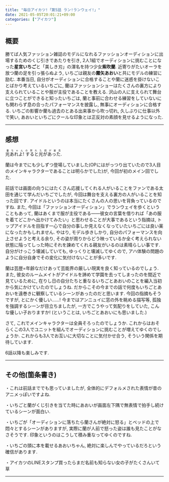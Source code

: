 ```yaml
---
title: "毎日アイカツ!「第5話 ラン!ランウェイ!」"
date: 2021-05-05T20:01:21+09:00
categories: ["アイカツ"]
---
```


## 概要

勝てば人気ファッション雑誌のモデルになれるファッションオーディションに出場するためのくじ引きであたりを引き, 2人1組でオーディションに挑むことになった**星宮いちご**と「美しき刃」の渾名を持つ少女**紫吹蘭**. 近寄りがたいオーラを放つ蘭の足を引っ張らぬよう, いちごは親友の**霧矢あおい**と共にモデルの練習に励む. 本番当日, 自分がオーディションに合格することや蘭に迷惑を掛けないことばかり考えているいちごに, 蘭はファッションショーはたくさんの裏方により支えられていることや服が主役であることを教える. 沢山の人に支えられて舞台に立つことができると知ったいちごは, 蘭と事前に合わせる練習をしていないにも関わらず息の合ったパフォーマンスを披露し, 無事にオーディションに合格する. いちごの影響か蘭も過去のとある出来事から吹っ切れ, 久しぶりに仕事以外で笑い, あおいといちごにクールな印象とは正反対の素顔を見せるようになった.

***

## 感想

<ruby>光あれよ! すると光があった.<rp>（</rp><rt>蘭ちゃんの照れた顔が最高</rt><rp>）</rp></ruby>

蘭は今までにも少しずつ登場していました(OPにはがっつり出ていたので3人目のメインキャラクターであることは明らかでした)が, 今回が初のメイン回でした.

前話では画面の向うにはたくさん応援してくれる人がいることをファンである太田を通じて学んだいちごでしたが, 今回は舞台を支える裏方の人がいることを知った回です. アイドルというのは本当にたくさんの人の思いを背負っているのですね. また, 今回は「ファッションオーディション」でランウェイを歩くということもあって, 蘭はあくまで服が主役である――彼女の言葉を借りれば「あの服を着てどこかへ出かけてみたい」と思わせることが大事であるという指摘は, トップアイドルを目指す一心で自分の事しか見えなくなっていたいちごには良い薬になったかもしれません. やはり, モデル歩きしかり, 自分のパフォーマンスを向上させようと考える余り, その姿が周りからどう映っているか全く考えられない状態に陥ってしった時にそれを諫めてくれる親友がいるのは素晴らしい事です. 自分がけっこう壊滅していても, ゆっくりと壊滅してゆくので, アハ体験の問題のように自分自身でその変化に気付けないことが多いです.

蘭は芸歴=年齢なだけあって芸能界の厳しい現実を良く知っているのでしょう. また, 彼女のルームメイトがアイドルを諦めて学園を去ってしまったのを間近で見ているために, 在りし日の自分たちと重なるいちごとあおいのことを編入当初から気にかけていたのでしょうね. だからこその今までの話で何度もいちごとあおいを遠巻きに観察しているシーンがあったのだと思います. 今回の指摘もそうですが, とにかく優しい……! 今まではアンニュイに窓の外を眺める描写等, 孤独を強調するシーンが目立ちましたが, 一方でこうやって気配りをしていた, こんな優しい子おりますか! (ということは, いちごとあおいにも思いました.)

さて, これでメインキャラクターは全員そろったのでしょうか. これからはおそらくこの3人でユニットを組んでオーディションに挑むことが増えてゆくのでしょうか. これからも3人でお互いに大切なことに気付かせ合う, そういう関係を期待しています.

6話以降も楽しみです.

***

## その他(箇条書き)

・これは前話まででも思っていましたが, 全体的にデフォルメされた表情が昔のアニメっぽいですよね.

・いちごと蘭がくじ引きを当てた時にあおいが画面左下隅で無表情で拍手し続けているシーンが面白い.

・いちごが「オーディションに落ちたら蘭さんが絶対に怒る」とベッドの上で悶々とするシーンがありますが, 実際に蘭が人前で怒った姿は誰も見たことがなさそうです. 印象というのはこうして積み重なってゆくのですね.

・いちごの頭に本を載せるあおいちゃん, 絶対に楽しんでやっているだろという確信があります.

・アイカツのLINEスタンプ買ったらまだ名前も知らない女の子がたくさんいて草

***
